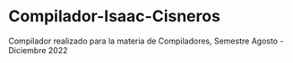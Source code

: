 # Compilador-Isaac-Cisneros
Compilador realizado para la materia de Compiladores, Semestre Agosto - Diciembre 2022
